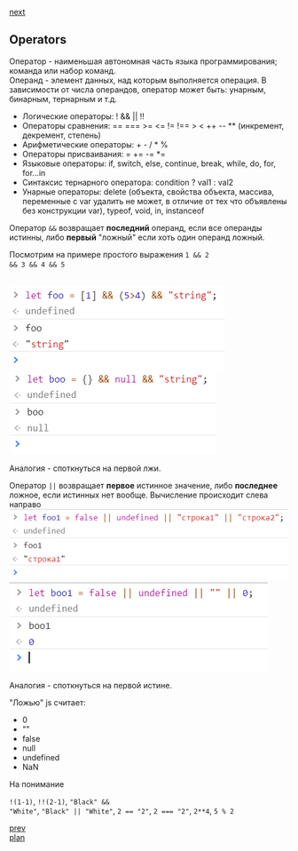 <a href="04.md">next</a>

<h2>Operators</h2>

<div>
Оператор - наименьшая автономная часть языка программирования; команда или набор команд.
<br/>
Операнд - элемент данных, над которым выполняется операция.
В зависимости от числа операндов, оператор может быть: унарным, бинарным, тернарным и т.д.
</div>

<ul>
<li>
Логические операторы: ! && || !!
</li>
<li>
Операторы сравнения: == === >= <= != !== > < ++ -- ** (инкремент, декремент, степень)
</li>
<li>
Арифметические операторы: + - / * %
</li>
<li>
Операторы присваивания: = += -= *=
</li>
<li>
Языковые операторы: if, switch, else, continue, break, while, do, for, for...in
</li>
<li>
Синтаксис тернарного оператора: condition ? val1 : val2
</li>
<li>
Унарные операторы: delete (объекта, свойства объекта, массива, переменные с var удалить не может, в отличие от тех что объявлены без конструкции var),
typeof, void, in, instanceof
</li>
</ul>

<div>
Оператор <code>&&</code> возвращает <strong>последний</strong> операнд, если все операнды истинны,
либо <strong>первый</strong> "ложный" если хоть один операнд ложный.
<br/>

Посмотрим на примере простого выражения <code>1 && 2 && 3 && 4 && 5</code>

<br/>
<img src="./media/05-1.png">
<br/>
<img src="./media/05-2.png">
<br/>

Аналогия - споткнуться на первой лжи.
</div>

<div>
Оператор <code>||</code> возвращает <strong>первое</strong> истинное значение,
либо <strong>последнее</strong> ложное, если истинных нет вообще.
Вычисление происходит слева направо
<br/>
<img src="./media/05-3.png">
<br/>
<img src="./media/05-4.png">

Аналогия - споткнуться на первой истине.
</div>

<div>
"Ложью" js считает:

<ul>
<li>
0
</li>
<li>
""
</li>
<li>
false
</li>
<li>
null
</li>
<li>
undefined
</li>
<li>
NaN
</li>
</ul>

</div>

<div>
На понимание

<code>!(1-1)</code>, <code>!!(2-1)</code>,
<code>"Black" && "White"</code>,
<code>"Black" || "White"</code>,
<code>2 == "2"</code>,
<code>2 === "2"</code>,
<code>2**4</code>,
<code>5 % 2</code>

</div>

<a href="02.md">prev</a>
<br/>
<a href="01.md">plan</a>
